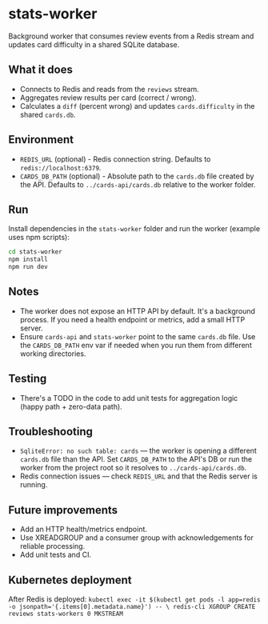 # stats-worker

Background worker that consumes review events from a Redis stream and updates card difficulty in a shared SQLite database.

## What it does

- Connects to Redis and reads from the `reviews` stream.
- Aggregates review results per card (correct / wrong).
- Calculates a `diff` (percent wrong) and updates `cards.difficulty` in the shared `cards.db`.

## Environment

- `REDIS_URL` (optional) - Redis connection string. Defaults to `redis://localhost:6379`.
- `CARDS_DB_PATH` (optional) - Absolute path to the `cards.db` file created by the API. Defaults to `../cards-api/cards.db` relative to the worker folder.

## Run

Install dependencies in the `stats-worker` folder and run the worker (example uses npm scripts):

```bash
cd stats-worker
npm install
npm run dev
```

## Notes

- The worker does not expose an HTTP API by default. It's a background process. If you need a health endpoint or metrics, add a small HTTP server.
- Ensure `cards-api` and `stats-worker` point to the same `cards.db` file. Use the `CARDS_DB_PATH` env var if needed when you run them from different working directories.

## Testing

- There's a TODO in the code to add unit tests for aggregation logic (happy path + zero-data path).

## Troubleshooting

- `SqliteError: no such table: cards` — the worker is opening a different `cards.db` file than the API. Set `CARDS_DB_PATH` to the API's DB or run the worker from the project root so it resolves to `../cards-api/cards.db`.
- Redis connection issues — check `REDIS_URL` and that the Redis server is running.

## Future improvements

- Add an HTTP health/metrics endpoint.
- Use XREADGROUP and a consumer group with acknowledgements for reliable processing.
- Add unit tests and CI.

## Kubernetes deployment
After Redis is deployed:
`kubectl exec -it $(kubectl get pods -l app=redis -o jsonpath='{.items[0].metadata.name}') -- \
  redis-cli XGROUP CREATE reviews stats-workers 0 MKSTREAM`